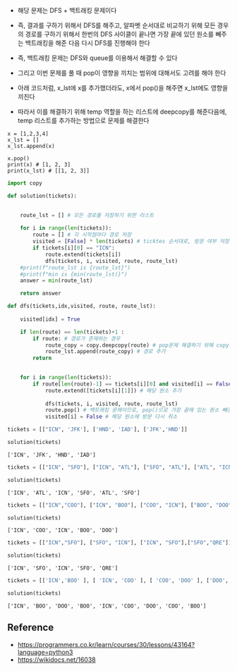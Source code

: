 - 해당 문제는 DFS + 백트래킹 문제이다
- 즉, 결과를 구하기 위해서 DFS를 해주고, 알파벳 순서대로 비교하기 위해 모든 경우의 경로를 구하기 위해서 한번의 DFS 사이클이 끝나면 가장 끝에 있던 원소를 빼주는 백트래킹을 해준 다음 다시 DFS를 진행해야 한다
- 즉, 백트래킹 문제는 DFS와 queue를 이용해서 해결할 수 있다


- 그리고 이번 문제를 풀 때 pop이 영향을 끼치는 범위에 대해서도 고려를 해야 한다 
- 아래 코드처럼, x_lst에 x를 추가했더라도, x에서 pop()을 해주면 x_lst에도 영향을 끼친다
- 따라서 이를 해결하기 위해 temp 역할을 하는 리스트에 deepcopy를 해준다음에, temp 리스트를 추가하는 방법으로 문제를 해결한다

```
x = [1,2,3,4]
x_lst = []
x_lst.append(x)

x.pop()
print(x) # [1, 2, 3]
print(x_lst) # [[1, 2, 3]]

```


```python
import copy

def solution(tickets):

    
    route_lst = [] # 모든 경로를 저장하기 위한 리스트
    
    for i in range(len(tickets)):
        route = [] # 각 시작점마다 경로 저장
        visited = [False] * len(tickets) # ticktes 순서대로, 방문 여부 저장하기 위한 리스트
        if tickets[i][0] == "ICN":
            route.extend(tickets[i])
            dfs(tickets, i, visited, route, route_lst)
    #print(f"route_lst is {route_lst}")
    #print(f"min is {min(route_lst)}")
    answer = min(route_lst)

    return answer
```


```python
def dfs(tickets,idx,visited, route, route_lst):
    
    visited[idx] = True

    if len(route) == len(tickets)+1 :
        if route: # 경로가 존재하는 경우 
            route_copy = copy.deepcopy(route) # pop문제 해결하기 위해 copy
            route_lst.append(route_copy) # 경로 추가 
        return 

    
    for i in range(len(tickets)):
        if route[len(route)-1] == tickets[i][0] and visited[i] == False : # 가장 경로의 끝과 같고, 아직 방문안한 경우 
            route.extend([tickets[i][1]]) # 해당 원소 추가
            
            dfs(tickets, i, visited, route, route_lst) 
            route.pop() # 백트래킹 문제이므로, pop()으로 가장 끝에 있는 원소 빼준다
            visited[i] = False # 해당 원소에 방문 다시 취소 
```


```python
tickets = [["ICN", 'JFK'], ['HND', 'IAD'], ['JFK','HND']]
```


```python
solution(tickets)
```




    ['ICN', 'JFK', 'HND', 'IAD']




```python
tickets = [["ICN", "SFO"], ["ICN", "ATL"], ["SFO", "ATL"], ["ATL", "ICN"], ["ATL","SFO"]]
```


```python
solution(tickets)
```




    ['ICN', 'ATL', 'ICN', 'SFO', 'ATL', 'SFO']




```python
tickets = [["ICN","COO"], ["ICN", "BOO"], ["COO", "ICN"], ["BOO", "DOO"]]
```


```python
solution(tickets)
```




    ['ICN', 'COO', 'ICN', 'BOO', 'DOO']




```python
tickets = [["ICN","SFO"], ["SFO", "ICN"], ["ICN", "SFO"],["SFO","QRE"]]
```


```python
solution(tickets)
```




    ['ICN', 'SFO', 'ICN', 'SFO', 'QRE']




```python
tickets = [['ICN','BOO' ], [ 'ICN', 'COO' ], [ 'COO', 'DOO' ], ['DOO', 'COO'], [ 'BOO', 'DOO'] ,['DOO', 'BOO'], ['BOO', 'ICN' ], ['COO', 'BOO']]
```


```python
solution(tickets)
```




    ['ICN', 'BOO', 'DOO', 'BOO', 'ICN', 'COO', 'DOO', 'COO', 'BOO']



## Reference
- https://programmers.co.kr/learn/courses/30/lessons/43164?language=python3
- https://wikidocs.net/16038
